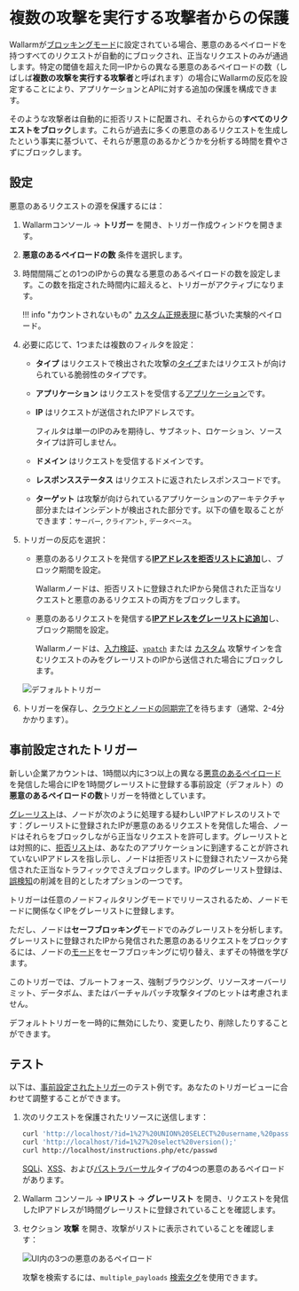 # 複数の攻撃を実行する攻撃者からの保護

Wallarmが[ブロッキングモード](../../admin-en/configure-wallarm-mode.md)に設定されている場合、悪意のあるペイロードを持つすべてのリクエストが自動的にブロックされ、正当なリクエストのみが通過します。特定の閾値を超えた同一IPからの異なる悪意のあるペイロードの数（しばしば**複数の攻撃を実行する攻撃者**と呼ばれます）の場合にWallarmの反応を設定することにより、アプリケーションとAPIに対する追加の保護を構成できます。

そのような攻撃者は自動的に拒否リストに配置され、それらからの**すべてのリクエストをブロック**します。これらが過去に多くの悪意のあるリクエストを生成したという事実に基づいて、それらが悪意のあるかどうかを分析する時間を費やさずにブロックします。

## 設定

悪意のあるリクエストの源を保護するには：

1. Wallarmコンソール → **トリガー** を開き、トリガー作成ウィンドウを開きます。
1. **悪意のあるペイロードの数** 条件を選択します。
1. 時間間隔ごとの1つのIPからの異なる悪意のあるペイロードの数を設定します。この数を指定された時間内に超えると、トリガーがアクティブになります。

    !!! info "カウントされないもの"
        [カスタム正規表現](../../user-guides/rules/regex-rule.md)に基づいた実験的ペイロード。

1. 必要に応じて、1つまたは複数のフィルタを設定：

    * **タイプ** はリクエストで検出された攻撃の[タイプ](../../attacks-vulns-list.md)またはリクエストが向けられている脆弱性のタイプです。
    * **アプリケーション** はリクエストを受信する[アプリケーション](../../user-guides/settings/applications.md)です。
    * **IP** はリクエストが送信されたIPアドレスです。

        フィルタは単一のIPのみを期待し、サブネット、ロケーション、ソースタイプは許可しません。

    * **ドメイン** はリクエストを受信するドメインです。
    * **レスポンスステータス** はリクエストに返されたレスポンスコードです。
    * **ターゲット** は攻撃が向けられているアプリケーションのアーキテクチャ部分またはインシデントが検出された部分です。以下の値を取ることができます：`サーバー`, `クライアント`, `データベース`。

1. トリガーの反応を選択：

    * 悪意のあるリクエストを発信する[**IPアドレスを拒否リストに追加**](../../user-guides/ip-lists/overview.md)し、ブロック期間を設定。
    
        Wallarmノードは、拒否リストに登録されたIPから発信された正当なリクエストと悪意のあるリクエストの両方をブロックします。
    
    * 悪意のあるリクエストを発信する[**IPアドレスをグレーリストに追加**](../../user-guides/ip-lists/overview.md)し、ブロック期間を設定。
    
        Wallarmノードは、[入力検証](../../about-wallarm/protecting-against-attacks.md#input-validation-attacks)、[`vpatch`](../../user-guides/rules/vpatch-rule.md) または [カスタム](../../user-guides/rules/regex-rule.md) 攻撃サインを含むリクエストのみをグレーリストのIPから送信された場合にブロックします。

    ![デフォルトトリガー](../../images/user-guides/triggers/trigger-example-default.png)

1. トリガーを保存し、[クラウドとノードの同期完了](../configure-cloud-node-synchronization-en.md)を待ちます（通常、2-4分かかります）。

## 事前設定されたトリガー

新しい企業アカウントは、1時間以内に3つ以上の異なる[悪意のあるペイロード](../../glossary-en.md#malicious-payload)を発信した場合にIPを1時間グレーリストに登録する事前設定（デフォルト）の**悪意のあるペイロードの数**トリガーを特徴としています。

[グレーリスト](../../user-guides/ip-lists/overview.md)は、ノードが次のように処理する疑わしいIPアドレスのリストです：グレーリストに登録されたIPが悪意のあるリクエストを発信した場合、ノードはそれらをブロックしながら正当なリクエストを許可します。グレーリストとは対照的に、[拒否リスト](../../user-guides/ip-lists/overview.md)は、あなたのアプリケーションに到達することが許されていないIPアドレスを指し示し、ノードは拒否リストに登録されたソースから発信された正当なトラフィックでさえブロックします。IPのグレーリスト登録は、[誤検知](../../about-wallarm/protecting-against-attacks.md#false-positives)の削減を目的としたオプションの一つです。

トリガーは任意のノードフィルタリングモードでリリースされるため、ノードモードに関係なくIPをグレーリストに登録します。

ただし、ノードは**セーフブロッキング**モードでのみグレーリストを分析します。グレーリストに登録されたIPから発信された悪意のあるリクエストをブロックするには、ノードの[モード](../../admin-en/configure-wallarm-mode.md#available-filtration-modes)をセーフブロッキングに切り替え、まずその特徴を学びます。

このトリガーでは、ブルートフォース、強制ブラウジング、リソースオーバーリミット、データボム、またはバーチャルパッチ攻撃タイプのヒットは考慮されません。

デフォルトトリガーを一時的に無効にしたり、変更したり、削除したりすることができます。

## テスト

以下は、[事前設定されたトリガー](#pre-configured-trigger)のテスト例です。あなたのトリガービューに合わせて調整することができます。

1. 次のリクエストを保護されたリソースに送信します：

    ```bash
    curl 'http://localhost/?id=1%27%20UNION%20SELECT%20username,%20password%20FROM%20users--<script>prompt(1)</script>'
    curl 'http://localhost/?id=1%27%20select%20version();'
    curl http://localhost/instructions.php/etc/passwd
    ```

    [SQLi](../../attacks-vulns-list.md#sql-injection)、[XSS](../../attacks-vulns-list.md#crosssite-scripting-xss)、および[パストラバーサル](../../attacks-vulns-list.md#path-traversal)タイプの4つの悪意のあるペイロードがあります。
1. Wallarm コンソール → **IPリスト** → **グレーリスト** を開き、リクエストを発信したIPアドレスが1時間グレーリストに登録されていることを確認します。
1. セクション **攻撃** を開き、攻撃がリストに表示されていることを確認します：

    ![UI内の3つの悪意のあるペイロード](../../images/user-guides/triggers/test-3-attack-vectors-events.png)

    攻撃を検索するには、`multiple_payloads` [検索タグ](../../user-guides/search-and-filters/use-search.md#search-by-attack-type)を使用できます。